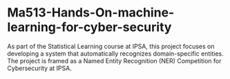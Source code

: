 # Ma513-Hands-On-machine-learning-for-cyber-security
As part of the Statistical Learning course at IPSA, this project focuses on developing a system that automatically recognizes domain-specific entities. The project is framed as a Named Entity Recognition (NER) Competition for Cybersecurity at IPSA.
